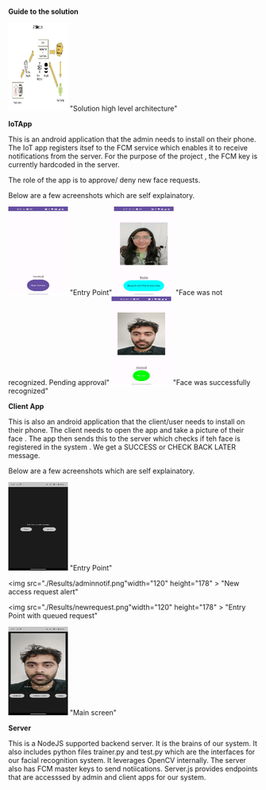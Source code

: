 **Guide to the solution**

<img src="./Results/arch.png" width="120" height="178">
 "Solution high level architecture"



**IoTApp**

This is an android application that the admin needs to install on their phone. The IoT app registers itsef to the FCM service which enables it to receive notifications from the server. For the purpose of the project , the FCM key is currently hardcoded in the server.

 The role of the app is to approve/ deny new face requests.

Below are a few acreenshots which are self explainatory.

<img src="./Results/entry.jpeg" width="120" height="178" > 
"Entry Point"

<img src="./Results/pending.jpeg" width="120" height="178" > 
"Face was not recognized. Pending approval"

<img src="./Results/success.jpeg" width="120" height="178" > 
"Face was successfully recognized"


**Client App**


This is also an android application that the client/user needs to install on their phone. The client needs to open the app and take a picture of their face . The app then sends this to the server which checks if teh face is registered in the system . We get a SUCCESS or CHECK BACK LATER message.

Below are a few acreenshots which are self explainatory.

<img src="./Results/adminidlestate.png" width="120" height="178"> 
 "Entry Point"

<img src="./Results/adminnotif.png"width="120" height="178" > 
"New access request alert"

<img src="./Results/newrequest.png"width="120" height="178" > 
"Entry Point with queued request"

<img src="./Results/mainscreen.png" width="120" height="178"> 
"Main screen"


**Server**


This is a NodeJS supported backend server. It is the brains of our system. It also includes python files trainer.py and test.py which are the interfaces for our facial recognition system. It leverages OpenCV internally. The server also has FCM master keys to send notiications. 
Server.js provides endpoints that are accesssed by admin and client apps for our system.